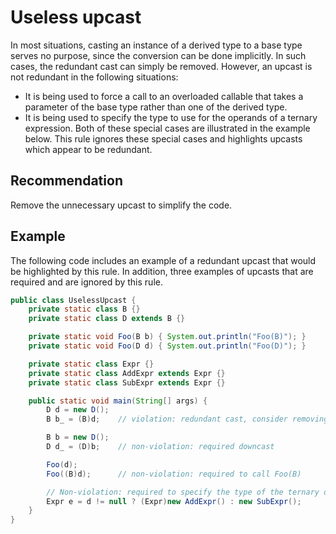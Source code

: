 # Useless upcast
In most situations, casting an instance of a derived type to a base type serves no purpose, since the conversion can be done implicitly. In such cases, the redundant cast can simply be removed. However, an upcast is not redundant in the following situations:

* It is being used to force a call to an overloaded callable that takes a parameter of the base type rather than one of the derived type.
* It is being used to specify the type to use for the operands of a ternary expression.
Both of these special cases are illustrated in the example below. This rule ignores these special cases and highlights upcasts which appear to be redundant.


## Recommendation
Remove the unnecessary upcast to simplify the code.


## Example
The following code includes an example of a redundant upcast that would be highlighted by this rule. In addition, three examples of upcasts that are required and are ignored by this rule.


```java
public class UselessUpcast {
	private static class B {}
	private static class D extends B {}

	private static void Foo(B b) { System.out.println("Foo(B)"); }
	private static void Foo(D d) { System.out.println("Foo(D)"); }

	private static class Expr {}
	private static class AddExpr extends Expr {}
	private static class SubExpr extends Expr {}

	public static void main(String[] args) {
		D d = new D();
		B b_ = (B)d;	// violation: redundant cast, consider removing

		B b = new D();
		D d_ = (D)b;	// non-violation: required downcast

		Foo(d);
		Foo((B)d);		// non-violation: required to call Foo(B)

		// Non-violation: required to specify the type of the ternary operands.
		Expr e = d != null ? (Expr)new AddExpr() : new SubExpr();
	}
}
```
